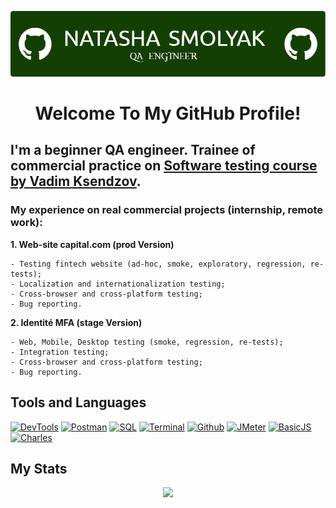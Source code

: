 ![Header](https://github.com/NatashaSmolyak/NatashaSmolyak/blob/main/assets/github-header-image.png)

# <div align="center"> Welcome To My GitHub Profile! </div>
## I'm a beginner QA engineer. Trainee of commercial practice on [Software testing course by Vadim Ksendzov](https://ksendzov.com/).
### My experience on real commercial projects (internship, remote work):
**1. Web-site capital.com (prod Version)**

```
- Testing fintech website (ad-hoc, smoke, exploratory, regression, re-tests);
- Localization and internationalization testing;
- Сross-browser and cross-platform testing;
- Bug reporting.
```
**2. Identité MFA (stage Version)**
```
- Web, Mobile, Desktop testing (smoke, regression, re-tests);
- Integration testing;
- Сross-browser and cross-platform testing;
- Bug reporting.
```
## Tools and Languages

[![DevTools](https://img.shields.io/badge/-devtools-103606?style=for-the-badge&logo=dev.to)](https://github.com/NatashaSmolyak/DevTools)
[![Postman](https://img.shields.io/badge/-Postman-103606?style=for-the-badge&logo=Postman)](https://github.com/NatashaSmolyak/Postman)
[![SQL](https://img.shields.io/badge/-SQL-103606?style=for-the-badge&logo=PostgreSQL)](https://github.com/NatashaSmolyak/SQL)
[![Terminal](https://img.shields.io/badge/-Terminal-103606?style=for-the-badge&logo=windowsterminal)](https://github.com/NatashaSmolyak/Terminal.GitBush/)
[![Github](https://img.shields.io/badge/-github-103606?style=for-the-badge&logo=GitHub)](https://github.com/NatashaSmolyak/GitHub/)
[![JMeter](https://img.shields.io/badge/-JMeter-103606?style=for-the-badge&logo=apachejmeter)](https://github.com/NatashaSmolyak/JMeter)
[![BasicJS](https://img.shields.io/badge/-Java_Script-103606?style=for-the-badge&logo=JavaScript)](https://github.com/NatashaSmolyak/Java-Script)
[![Charles](https://img.shields.io/badge/-Charles-103606?style=for-the-badge&logo=traefikproxy)](https://github.com/NatashaSmolyak/Charles)


## My Stats

<div id="user-content-badges" align="center" dir="auto">
<p dir="auto"><a href="https://git.io/streak-stats" rel="nofollow"><img src="https://streak-stats.demolab.com/?user=NatashaSmolyak&theme=gotham" style="max-width: 100%;"></a></p>
